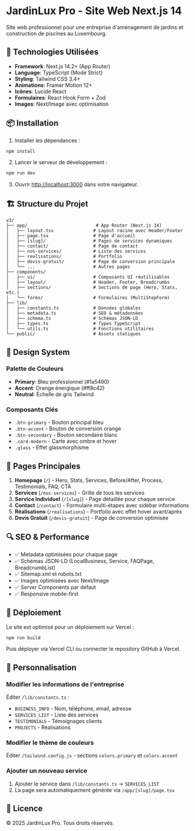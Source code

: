 # JardinLux Pro - Site Web Next.js 14

Site web professionnel pour une entreprise d'aménagement de jardins et construction de piscines au Luxembourg.

## 🚀 Technologies Utilisées

- **Framework**: Next.js 14.2+ (App Router)
- **Language**: TypeScript (Mode Strict)
- **Styling**: Tailwind CSS 3.4+
- **Animations**: Framer Motion 12+
- **Icônes**: Lucide React
- **Formulaires**: React Hook Form + Zod
- **Images**: Next/Image avec optimisation

## 📦 Installation

1. Installer les dépendances :
```bash
npm install
```

2. Lancer le serveur de développement :
```bash
npm run dev
```

3. Ouvrir [http://localhost:3000](http://localhost:3000) dans votre navigateur.

## 🏗️ Structure du Projet

```
v3/
├── app/                          # App Router (Next.js 14)
│   ├── layout.tsx               # Layout racine avec Header/Footer
│   ├── page.tsx                 # Page d'accueil
│   ├── [slug]/                  # Pages de services dynamiques
│   ├── contact/                 # Page de contact
│   ├── nos-services/            # Liste des services
│   ├── realisations/            # Portfolio
│   ├── devis-gratuit/           # Page de conversion principale
│   └── ...                      # Autres pages
├── components/
│   ├── ui/                      # Composants UI réutilisables
│   ├── layout/                  # Header, Footer, Breadcrumbs
│   ├── sections/                # Sections de page (Hero, Stats, etc.)
│   └── forms/                   # Formulaires (MultiStepForm)
├── lib/
│   ├── constants.ts             # Données globales
│   ├── metadata.ts              # SEO & métadonnées
│   ├── schema.ts                # Schémas JSON-LD
│   ├── types.ts                 # Types TypeScript
│   └── utils.ts                 # Fonctions utilitaires
└── public/                      # Assets statiques
```

## 🎨 Design System

### Palette de Couleurs

- **Primary**: Bleu professionnel (#1a5490)
- **Accent**: Orange énergique (#ff8c42)
- **Neutral**: Échelle de gris Tailwind

### Composants Clés

- `.btn-primary` - Bouton principal bleu
- `.btn-accent` - Bouton de conversion orange
- `.btn-secondary` - Bouton secondaire blanc
- `.card-modern` - Carte avec ombre et hover
- `.glass` - Effet glassmorphisme

## 📱 Pages Principales

1. **Homepage** (`/`) - Hero, Stats, Services, Before/After, Process, Testimonials, FAQ, CTA
2. **Services** (`/nos-services`) - Grille de tous les services
3. **Service Individuel** (`/[slug]`) - Page détaillée pour chaque service
4. **Contact** (`/contact`) - Formulaire multi-étapes avec sidebar informations
5. **Réalisations** (`/realisations`) - Portfolio avec effet hover avant/après
6. **Devis Gratuit** (`/devis-gratuit`) - Page de conversion optimisée

## 🔍 SEO & Performance

- ✅ Metadata optimisées pour chaque page
- ✅ Schémas JSON-LD (LocalBusiness, Service, FAQPage, BreadcrumbList)
- ✅ Sitemap.xml et robots.txt
- ✅ Images optimisées avec Next/Image
- ✅ Server Components par défaut
- ✅ Responsive mobile-first

## 🚀 Déploiement

Le site est optimisé pour un déploiement sur Vercel :

```bash
npm run build
```

Puis déployer via Vercel CLI ou connecter le repository GitHub à Vercel.

## 📝 Personnalisation

### Modifier les informations de l'entreprise

Éditer `/lib/constants.ts` :
- `BUSINESS_INFO` - Nom, téléphone, email, adresse
- `SERVICES_LIST` - Liste des services
- `TESTIMONIALS` - Témoignages clients
- `PROJECTS` - Réalisations

### Modifier le thème de couleurs

Éditer `/tailwind.config.js` - sections `colors.primary` et `colors.accent`

### Ajouter un nouveau service

1. Ajouter le service dans `/lib/constants.ts` → `SERVICES_LIST`
2. La page sera automatiquement générée via `/app/[slug]/page.tsx`

## 📄 Licence

© 2025 JardinLux Pro. Tous droits réservés.
